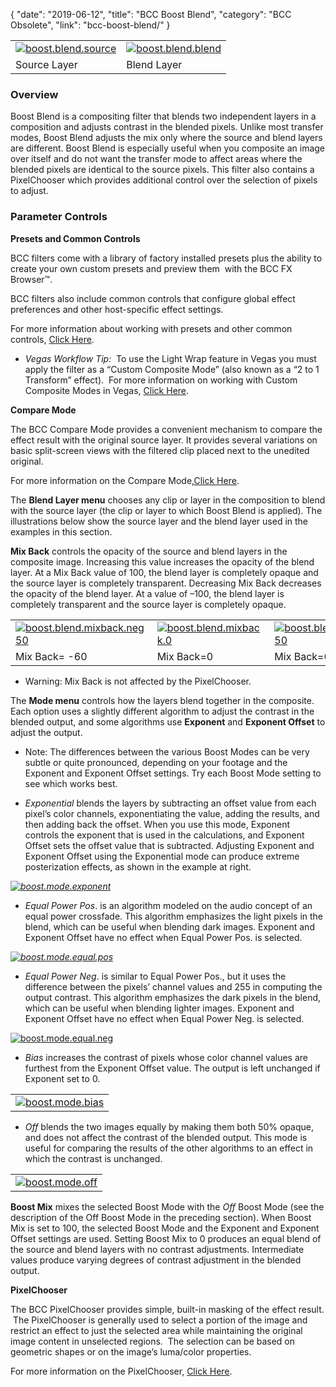 {
"date": "2019-06-12",
"title": "BCC Boost Blend",
"category": "BCC Obsolete",
"link": "bcc-boost-blend/"
}

 

|  |  |
| --- | --- |
| [![boost.blend.source](https://borisfx-com-res.cloudinary.com/image/upload//documentation/continuum/uploads/2013/06/boost.blend_.source.jpg)](https://borisfx-com-res.cloudinary.com/image/upload//documentation/continuum/uploads/2013/06/boost.blend_.source.jpg) | [![boost.blend.blend](https://borisfx-com-res.cloudinary.com/image/upload//documentation/continuum/uploads/2013/06/boost.blend_.blend_.jpg)](https://borisfx-com-res.cloudinary.com/image/upload//documentation/continuum/uploads/2013/06/boost.blend_.blend_.jpg) |
| Source Layer | Blend Layer |


### Overview


Boost Blend is a compositing filter that blends two independent layers in a composition and adjusts contrast in the blended pixels. Unlike most transfer modes, Boost Blend adjusts the mix only where the source and blend layers are different. Boost Blend is especially useful when you composite an image over itself and do not want the transfer mode to affect areas where the blended pixels are identical to the source pixels. This filter also contains a PixelChooser which provides additional control over the selection of pixels to adjust.


### 


### **Parameter Controls**


**Presets and Common Controls**


BCC filters come with a library of factory installed presets plus the ability to create your own custom presets and preview them  with the BCC FX Browser™.


BCC filters also include common controls that configure global effect preferences and other host-specific effect settings.


For more information about working with presets and other common controls, [Click Here](/documentation/continuum/bcc-common-controls/).

* *Vegas Workflow Tip:*  To use the Light Wrap feature in Vegas you must apply the filter as a “Custom Composite Mode” (also known as a “2 to 1 Transform” effect).  For more information on working with Custom Composite Modes in Vegas, [Click Here](/documentation/continuum/working-in-vegas-pro/ "Working in Sony Vegas").


**Compare Mode**


The BCC Compare Mode provides a convenient mechanism to compare the effect result with the original source layer. It provides several variations on basic split-screen views with the filtered clip placed next to the unedited original.


For more information on the Compare Mode,[Click Here](/documentation/continuum/bcc-compare-mode/).

The **Blend Layer menu** chooses any clip or layer in the composition to blend with the source layer (the clip or layer to which Boost Blend is applied). The illustrations below show the source layer and the blend layer used in the examples in this section.


**Mix Back** controls the opacity of the source and blend layers in the composite image. Increasing this value increases the opacity of the blend layer. At a Mix Back value of 100, the blend layer is completely opaque and the source layer is completely transparent. Decreasing Mix Back decreases the opacity of the blend layer. At a value of –100, the blend layer is completely transparent and the source layer is completely opaque.




|  |  |  |
| --- | --- | --- |
| [![boost.blend.mixback.neg50](https://borisfx-com-res.cloudinary.com/image/upload//documentation/continuum/uploads/2013/06/boost.blend_.mixback.neg50.jpg)](https://borisfx-com-res.cloudinary.com/image/upload//documentation/continuum/uploads/2013/06/boost.blend_.mixback.neg50.jpg) | [![boost.blend.mixback.0](https://borisfx-com-res.cloudinary.com/image/upload//documentation/continuum/uploads/2013/06/boost.blend_.mixback.0.jpg)](https://borisfx-com-res.cloudinary.com/image/upload//documentation/continuum/uploads/2013/06/boost.blend_.mixback.0.jpg) | [![boost.blend.mixback.50](https://borisfx-com-res.cloudinary.com/image/upload//documentation/continuum/uploads/2013/06/boost.blend_.mixback.50.jpg)](https://borisfx-com-res.cloudinary.com/image/upload//documentation/continuum/uploads/2013/06/boost.blend_.mixback.50.jpg) |
| Mix Back= -60 | Mix Back=0 | Mix Back=60 |


* Warning: Mix Back is not affected by the PixelChooser.


The **Mode menu** controls how the layers blend together in the composite. Each option uses a slightly different algorithm to adjust the contrast in the blended output, and some algorithms use **Exponent** and **Exponent Offset** to adjust the output.


* Note: The differences between the various Boost Modes can be very subtle or quite pronounced, depending on your footage and the Exponent and Exponent Offset settings. Try each Boost Mode setting to see which works best.


* *Exponential* blends the layers by subtracting an offset value from each pixel’s color channels, exponentiating the value, adding the results, and then adding back the offset. When you use this mode, Exponent controls the exponent that is used in the calculations, and Exponent Offset sets the offset value that is subtracted. Adjusting Exponent and Exponent Offset using the Exponential mode can produce extreme posterization effects, as shown in the example at right.


*[![boost.mode.exponent](https://borisfx-com-res.cloudinary.com/image/upload//documentation/continuum/uploads/2013/06/boost.mode_.exponent.jpg)](https://borisfx-com-res.cloudinary.com/image/upload//documentation/continuum/uploads/2013/06/boost.mode_.exponent.jpg)*


* *Equal Power Pos*. is an algorithm modeled on the audio concept of an equal power crossfade. This algorithm emphasizes the light pixels in the blend, which can be useful when blending dark images. Exponent and Exponent Offset have no effect when Equal Power Pos. is selected.


*[![boost.mode.equal.pos](https://borisfx-com-res.cloudinary.com/image/upload//documentation/continuum/uploads/2013/06/boost.mode_.equal_.pos_.jpg)](https://borisfx-com-res.cloudinary.com/image/upload//documentation/continuum/uploads/2013/06/boost.mode_.equal_.pos_.jpg)*


* *Equal Power Neg*. is similar to Equal Power Pos., but it uses the difference between the pixels’ channel values and 255 in computing the output contrast. This algorithm emphasizes the dark pixels in the blend, which can be useful when blending lighter images. Exponent and Exponent Offset have no effect when Equal Power Neg. is selected.


[![boost.mode.equal.neg](https://borisfx-com-res.cloudinary.com/image/upload//documentation/continuum/uploads/2013/06/boost.mode_.equal_.neg_.jpg)](https://borisfx-com-res.cloudinary.com/image/upload//documentation/continuum/uploads/2013/06/boost.mode_.equal_.neg_.jpg)


* *Bias* increases the contrast of pixels whose color channel values are furthest from the Exponent Offset value. The output is left unchanged if Exponent set to 0.




|  |
| --- |
| [![boost.mode.bias](https://borisfx-com-res.cloudinary.com/image/upload//documentation/continuum/uploads/2013/06/boost.mode_.bias_.jpg)](https://borisfx-com-res.cloudinary.com/image/upload//documentation/continuum/uploads/2013/06/boost.mode_.bias_.jpg) |


* *Off* blends the two images equally by making them both 50% opaque, and does not affect the contrast of the blended output. This mode is useful for comparing the results of the other algorithms to an effect in which the contrast is unchanged.




|  |
| --- |
| [![boost.mode.off](https://borisfx-com-res.cloudinary.com/image/upload//documentation/continuum/uploads/2013/06/boost.mode_.off_.jpg)](https://borisfx-com-res.cloudinary.com/image/upload//documentation/continuum/uploads/2013/06/boost.mode_.off_.jpg) |


**Boost Mix** mixes the selected Boost Mode with the *Off* Boost Mode (see the description of the Off Boost Mode in the preceding section). When Boost Mix is set to 100, the selected Boost Mode and the Exponent and Exponent Offset settings are used. Setting Boost Mix to 0 produces an equal blend of the source and blend layers with no contrast adjustments. Intermediate values produce varying degrees of contrast adjustment in the blended output.


**PixelChooser**


The BCC PixelChooser provides simple, built-in masking of the effect result.  The PixelChooser is generally used to select a portion of the image and restrict an effect to just the selected area while maintaining the original image content in unselected regions.  The selection can be based on geometric shapes or on the image’s luma/color properties.


For more information on the PixelChooser, [Click Here](/documentation/continuum/bcc-pixel-chooser/).

 
